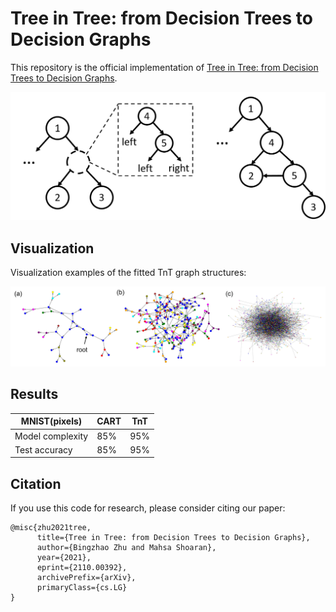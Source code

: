 # Tree in Tree: from Decision Trees to Decision Graphs

This repository is the official implementation of [Tree in Tree: from Decision Trees to Decision Graphs](https://arxiv.org/abs/2110.00392). 

<img src='images/f1.png' width="600px"/>

## Visualization

Visualization examples of the fitted TnT graph structures:

<img src='images/f3.png' width="1000px"/>


## Results

|  MNIST(pixels)  | CART  | TnT |
| ------------------ |---------------- | -------------- |
| Model complexity  |     85%         |      95%       |
| Test accuracy  |     85%         |      95%       |


## Citation
If you use this code for research, please consider citing our paper:
```
@misc{zhu2021tree,
      title={Tree in Tree: from Decision Trees to Decision Graphs}, 
      author={Bingzhao Zhu and Mahsa Shoaran},
      year={2021},
      eprint={2110.00392},
      archivePrefix={arXiv},
      primaryClass={cs.LG}
}
